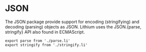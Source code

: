 # JSON

The JSON package provide support for encoding (stringifying) and decoding (parsing) objects as JSON. Lithium uses the JSON.{parse, stringify} API also found in ECMAScript.

```lithium
export parse from './parse.li'
export stringify from './stringify.li'
```